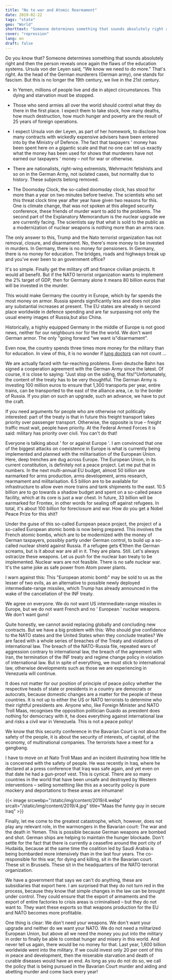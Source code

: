 ```yaml
---
title: "No to war and Atomic Rearmament"
date: 2019-02-22
tags: "state"
geo: "World"
shorttext: "Someone determines something that sounds absolutely right and then the person reveals once again the flaws of the education systems"
cover: "repression"
lang: en
draft: false
---
```


Do you know that? Someone determines something that sounds absolutely right and then the person reveals once again the flaws of the education systems. Ursula von der Leyen said, "We know we need to do more." That's right. As the head of the German murderers (German army), one stands for fascism. But this is no longer the 19th century, we live in the 21st century.

- In Yemen, millions of people live and die in abject circumstances. This dying and starvation must be stopped.

- Those who send armies all over the world should control what they do there in the first place. I expect them to take stock, how many deaths, how much destruction, how much hunger and poverty are the result of 25 years of foreign operations.

- I expect Ursula von der Leyen, as part of her homework, to disclose how many contracts with wickedly expensive advisers have been entered into by the Ministry of Defence. The fact that taxpayers ' money has been spent here on a gigantic scale and that no one can tell us exactly what the money has been used for shows that murderers have not earned our taxpayers ' money – not for war or otherwise.

- There are nationalists, right-wing extremists, Wehrmacht fetishists and so on in the German Army, not isolated cases, but normality due to history. These subjects belong removed. 

- The Doomsday Clock, the so-called doomsday clock, has stood for more than a year on two minutes before twelve. The scientists who set this threat clock time year after year have given two reasons for this. One is climate change, that was not spoken at this alleged security conference, these friends of murder want to add to the problems. The second part of the Explanatory Memorandum is the nuclear upgrade we are currently facing. The scientists say that what is sold to the public as a modernization of nuclear weapons is nothing more than an arms race.

The only answer to this, Trump and the Nato terrorist organization has not removal, closure, and disarmament. No, there's more money to be invested in murders. In Germany, there is no money for pensioners. In Germany, there is no money for education. The bridges, roads and highways break up and you've ever been to an government office? 

It's so simple. Finally get the military off and finance civilian projects. It would all benefit. But if the NATO terrorist organization wants to implement the 2% target of GDP, then for Germany alone it means 80 billion euros that will be invested in the murder.

This would make Germany the country in Europe, which by far spends the most money on armor. Russia spends significantly less and does not plan any substantial increases at present. The EU states are already in second place worldwide in defence spending and are far surpassing not only the usual enemy images of Russia,but also China.

Historically, a highly equipped Germany in the middle of Europe is not good news, neither for our neighbours nor for the the world. We don't want German armor. The only "going forward "we want is"disarmament".

Even now, the country spends three times more money for the military than for education. In view of this, it is no wonder if [lung doctors](https://www.dw.com/en/nitrogen-oxide-is-it-really-that-dangerous-lung-doctors-ask/a-47202076?fbclid=IwAR2WeWla0suM0FkEeDimacL7xrONFd98dhg0hV6rbfT1BOLzSXvqqF4ctKg "Nitrogen oxide: Is it really that dangerous, lung doctors ask?") can not count ...

We are actually faced with far-reaching problems. Even deutsche Bahn has signed a cooperation agreement with the German Army since the latest. Of course, it is close to saying: "Just stop on the siding, that fits!"Unfortunately, the content of the treaty has to be very thoughtful. The German Army is investing 100 million euros to ensure that 1,300 transports per year, entire trains, can be transported to the east of the alliance area, i.e. to the border of Russia. If you plan on such an upgrade, such an advance, we have to put the craft.

If you need arguments for people who are otherwise not politically interested: part of the treaty is that in future this freight transport takes priority over passenger transport.  Otherwise, the opposite is true – freight traffic must wait, people have priority. At the Federal Armed Forces it is said: military has priority over civil. You can't do that!

Everyone is talking about ' for or against Europe '. I am convinced that one of the biggest attacks on coexistence in Europe is what is currently being implemented and planned with the militarisation of the European Union. Here, deep trenches are dug across Europe. The European Union, in its current constitution, is definitely not a peace project. Let me put that in numbers. In the next multi-annual EU budget, almost 50 billion are earmarked for arms production, arms development, arms research, rearmament and militarisation. 6.5 billion are to be available for infrastructure to allow even more trains and tank shipments to the east. 10.5 billion are to go towards a shadow budget and spent on a so-called peace facility, which at its core is just a war chest. In future, 33 billion will be earmarked for Frontex, in other words for sealing off against refugees. In total, it's about 100 billion for foreclosure and war. How do you get a Nobel Peace Prize for this shit?

Under the guise of this so-called European peace project, the project of a so-called European atomic bomb is now being prepared. This involves the French atomic bombs, which are to be modernized with the money of German taxpayers, possibly partly under German control, to build up a so-called nuclear shield against Russia. If a refugee gets €1then the German screams, but is it about war are all in it. They are plans. Still. Let's always ostracize these weapons. Let us push for the nuclear ban treaty to be implemented. Nuclear wars are not feasible. There is no safe nuclear war. It's the same joke as safe power from Atom power plants. 

I warn against this: This "European atomic bomb" may be sold to us as the lesser of two evils, as an alternative to possible newly deployed intermediate-range missiles, which Trump has already announced in the wake of the cancellation of the INF treaty.

We agree on everyone. We do not want US intermediate-range missiles in Europe, but we do not want French and no ' European ' nuclear weapons. We don't want guns!

Quite honestly, we cannot avoid replacing globally and concluding new contracts. But we have a big problem with this: Who should give confidence to the NATO states and the United States when they conclude treaties? We are faced with a whole series of breaches of the Treaty and violations of international law. The breach of the NATO-Russia file, repeated wars of aggression contrary to international law, the breach of the agreement with Iran, the termination of the INF treaty and regime change policy in violation of international law. But in spite of everything, we must stick to international law, otherwise developments such as those we are experiencing in Venezuela will continue.

It does not matter for our position of principle of peace policy whether the respective heads of state or presidents in a country are democrats or autocrats, because domestic changes are a matter for the people of these countries. It is not up to either the US or NATO terrorists to determine who their rightful presidents are. Anyone who, like Foreign Minister and NATO Troll Maas, recognises the opposition politician Guaido as president does nothing for democracy with it, he does everything against international law and risks a civil war in Venezuela. This is not a peace policy!

We know that this security conference in the Bavarian Court is not about the safety of the people, it is about the security of interests, of capital, of the economy, of multinational companies. The terrorists have a meet for a gangbang. 

I have to move on at Nato Troll Maas and an incident illustrating how little he is concerned with the safety of people. He was recently in Iraq, where he declared at a press conference that Iraq was safe again, and yet even on that date he had a gun-proof vest. This is cynical. There are so many countries in the world that have been unsafe and destroyed by Western interventions – selling something like this as a security policy is pure mockery and deportations to these areas are inhumane!

{{< image srcwebp="/static/img/content/2019/4.webp" srcalt="/static/img/content/2019/4.jpg" title="Maas the funny guy in secure Iraq" >}}

Finally, let me come to the greatest catastrophe, which, however, does not play any relevant role, in the warmongers in the Bavarian court: The war and the death in Yemen. This is possible because German weapons are bombed and shot. German ships are helping to maintain the hunger blockade. Don't settle for the fact that there is currently a ceasefire around the port city of Hudaida, because at the same time the coalition led by Saudi Arabia is being bombarded more intensively than in the last four years.  The co-responsible for this war, for dying and killing, sit in the Bavarian court. These sit in Brussels. These sit in the headquarters of the NATO terrorist organization.

We have a government that says we can't do anything, these are subsidiaries that export here. I am surprised that they do not turn red in the process, because they know that simple changes in the law can be brought under control. They could ensure that the export of armaments and the export of entire factories to crisis areas is criminalised – but they do not want to. They want these exports so that weapons production for the EU and NATO becomes more profitable.

One thing is clear: We don't need your weapons. We don't want your upgrade and neither do we want your NATO. We do not need a militarized European Union, but above all we need the money you put into the military in order to finally be able to combat hunger and misery in this world. And never tell us again, there would be no money for that. Last year, 1,600 billion worldwide went into the military. If we could invest only 20 per cent of this in peace and development, then the miserable starvation and death of curable diseases would have an end. As long as you do not do so, we call the policy that is being pursued in the Bavarian Court murder and aiding and abetting murder and come back every year!
